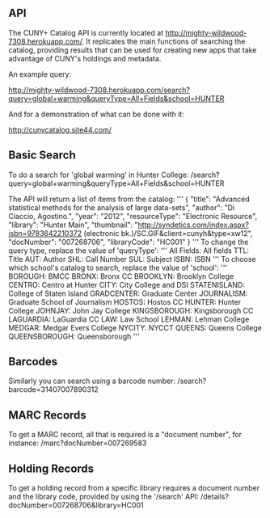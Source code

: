 ## API
The CUNY+ Catalog API is currently located at http://mighty-wildwood-7308.herokuapp.com/. It replicates the main functions of searching the catalog, providing results that can be used for creating new apps that take advantage of CUNY's holdings and metadata.

An example query: 

http://mighty-wildwood-7308.herokuapp.com/search?query=global+warming&queryType=All+Fields&school=HUNTER

And for a demonstration of what can be done with it: 

http://cunycatalog.site44.com/

## Basic Search
To do a search for 'global warming' in Hunter College:
/search?query=global+warming&queryType=All+Fields&school=HUNTER

The API will return a list of items from the catalog:
'''
{
      "title": "Advanced statistical methods for the analysis of large data-sets",
      "author": "Di Ciaccio, Agostino.",
      "year": "2012",
      "resourceType": "Electronic Resource",
      "library": "Hunter Main",
      "thumbnail": "http://syndetics.com/index.aspx?isbn=9783642210372 (electronic bk.)/SC.GIF&client=cunyh&type=xw12",
      "docNumber": "007268706",
      "libraryCode": "HC001"
}
'''
To change the query type, replace the value of 'queryType':
'''
All Fields: All fields
TTL: Title
AUT: Author
SHL: Call Number
SUL: Subject
ISBN: ISBN
'''
To choose which school's catalog to search, replace the value of 'school':
'''
BOROUGH: BMCC
BRONX: Bronx CC
BROOKLYN: Brooklyn College
CENTRO: Centro at Hunter
CITY: City College and DSI
STATENISLAND: College of Staten Island
GRADCENTER: Graduate Center
JOURNALISM: Graduate School of Journalism
HOSTOS: Hostos CC
HUNTER: Hunter College
JOHNJAY: John Jay College
KINGSBOROUGH: Kingsborough CC
LAGUARDIA: LaGuardia CC
LAW: Law School
LEHMAN: Lehman College
MEDGAR: Medgar Evers College
NYCITY: NYCCT
QUEENS: Queens College
QUEENSBOROUGH: Queensborough
'''
## Barcodes
Similarly you can search using a barcode number:
/search?barcode=31407007890312

## MARC Records
To get a MARC record, all that is required is a "document number", for instance:
/marc?docNumber=007269583

## Holding Records
To get a holding record from a specific library requires a document number and the library code, provided by using the '/search' API:
/details?docNumber=007268706&library=HC001

